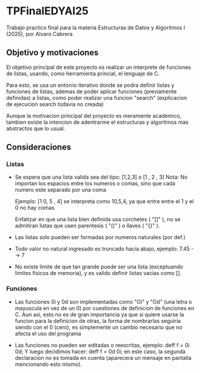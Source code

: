 # TPFinalEDYAI25
Trabajo practico final para la materia Estructuras de Datos y Algoritmos I (2025), por Alvaro Cabrera

## Objetivo y motivaciones
El objetivo principal de este proyecto es realizar un interprete de funciones de listas, usando,
como herramienta princial, el lenguaje de C.

Para esto, se usa un entorno iterativo donde se podra definir listas y funciones de listas, ademas
de poder aplicar funciones (previamente definidas) a listas, como poder realizar una 
funcion "search" (explicacion de ejecucion search todavia no creada)

Aunque la motivacion principal del proyecto es meramente academico, tambien existe la intencion
de adentrarme el estructuras y algoritmos mas abstractos que lo usual.

## Consideraciones

### Listas
- Se espera que una lista valida sea del tipo: [1,2,3] o [1 , 2 , 3]
  Nota: No importan los espacios entre los numeros o comas, sino que cada numero 
  este separado por una coma

  Ejemplo: [1 0, 5 , 4] se interpreta como 10,5,4, ya que entre entre el 1 y el 0 no hay comas

  Enfatizar en que una lista bien definida usa corchetes ( "[]" ),
  no se admitiran listas que usen parentesis ( "()" ) o llaves ( "{}" ).

- Las listas solo pueden ser formadas por numeros naturales (por def.)

- Todo valor no natural ingresado es truncado hacia abajo, ejemplo: 7.45 --> 7

- No existe limite de que tan grande puede ser una lista (exceptuando limites fisicos de memoria),
  y es valido definir listas vacias como [].

### Funciones

- Las funciones 0i y 0d son implementadas como "Oi" y "Od" (una letra o mayuscula en vez
de un 0) por cuestiones de definicion de funciones en C.
Aun asi, esto no es de gran importancia ya que si quiere usarse la funcion para 
la definicion de otras, la forma de nombrarlas seguiria siendo con el 0 (cero), es
simplemente un cambio necesario que no afecta el uso del programa

- Las funciones no pueden ser editadas o reescritas, ejemplo:
    deff f = 0i 0d;
    Y luego decidimos hacer:
    deff f = 0d 0i;
    en este caso, la segunda declaracion no es tomada en cuenta (aparecera un mensaje en
    pantalla mencionando esto mismo).

    